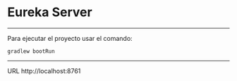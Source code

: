# Eureka Server
_________________________

Para ejecutar el proyecto usar el comando:

    gradlew bootRun

______________________

URL http://localhost:8761
